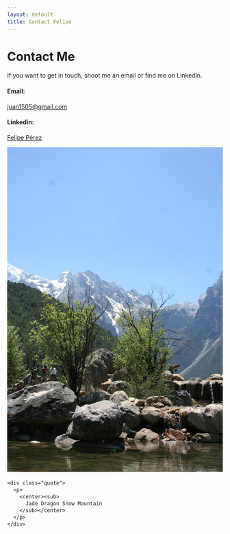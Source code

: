 ```yaml
---
layout: default
title: Contact Felipe
---
```


<div id="contact">
  <h1 class="pageTitle">Contact Me</h1>
  <div class="contact_content">
    <p> If you want to get in touch, shoot me an email or find me on Linkedin.</p>
    <h4 class="intro"> Email:</h4>
    <p> <a href="mailto:juan1505@gmail.com"> juan1505@gmail.com </a></p>
    <h4 class="intro"> Linkedin:</h4>
    <p> <a href="https://www.linkedin.com/in/felipe-perez-/"> Felipe Pérez </a></p>
  </div>

  <div class="contact_picture">
    <center>
      <img src="/assets/img/contact_picture.jpg" alt="Img">
    </center>
    
    <div class="quote">
      <p>
        <center><sub>
          Jade Dragon Snow Mountain 
        </sub></center>
      </p>
    </div>
  </div>

<!--<form method="POST" action="http://formspree.io/juan1505@gmail.com">
  <label for="email">Email Address</label>
  <input type="email" name="email" placeholder="Your email">
  <label for="message">Message</label>
  <textarea name="message" placeholder="Your message"></textarea><br>
  <button type="submit" class="button">Send</button>
</form>-->

</div>
 

